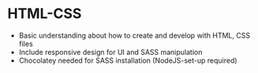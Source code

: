 # HTML-CSS
- Basic understanding about how to create and develop with HTML, CSS files
- Include responsive design for UI and SASS manipulation
- Chocolatey needed for SASS installation (NodeJS-set-up required)
